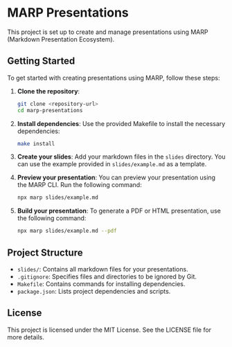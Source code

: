 # MARP Presentations

This project is set up to create and manage presentations using MARP (Markdown Presentation Ecosystem). 

## Getting Started

To get started with creating presentations using MARP, follow these steps:

1. **Clone the repository**:
   ```bash
   git clone <repository-url>
   cd marp-presentations
   ```

2. **Install dependencies**:
   Use the provided Makefile to install the necessary dependencies:
   ```bash
   make install
   ```

3. **Create your slides**:
   Add your markdown files in the `slides` directory. You can use the example provided in `slides/example.md` as a template.

4. **Preview your presentation**:
   You can preview your presentation using the MARP CLI. Run the following command:
   ```bash
   npx marp slides/example.md
   ```

5. **Build your presentation**:
   To generate a PDF or HTML presentation, use the following command:
   ```bash
   npx marp slides/example.md --pdf
   ```

## Project Structure

- `slides/`: Contains all markdown files for your presentations.
- `.gitignore`: Specifies files and directories to be ignored by Git.
- `Makefile`: Contains commands for installing dependencies.
- `package.json`: Lists project dependencies and scripts.

## License

This project is licensed under the MIT License. See the LICENSE file for more details.